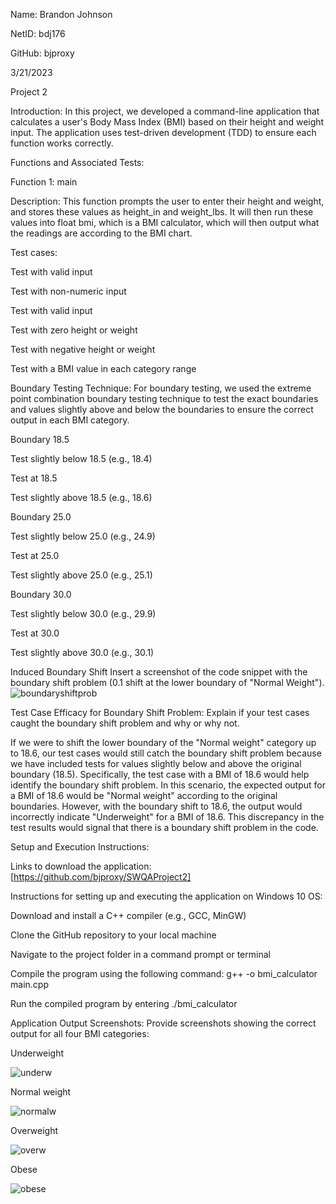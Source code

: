 Name: Brandon Johnson  

NetID: bdj176 

GitHub: bjproxy 

3/21/2023 

Project 2 

 

Introduction: In this project, we developed a command-line application that calculates a user's Body Mass Index (BMI) based on their height and weight input. The application uses test-driven development (TDD) to ensure each function works correctly. 

Functions and Associated Tests:  

 Function 1: main  

Description: This function prompts the user to enter their height and weight, and stores these values as height_in and weight_lbs. It will then run these values into float bmi, which is a BMI calculator, which will then output what the readings are according to the BMI chart. 

Test cases:  

Test with valid input  

Test with non-numeric input 

Test with valid input  

Test with zero height or weight  

Test with negative height or weight 

Test with a BMI value in each category range 

Boundary Testing Technique: For boundary testing, we used the extreme point combination boundary testing technique to test the exact boundaries and values slightly above and below the boundaries to ensure the correct output in each BMI category. 

Boundary 18.5 

Test slightly below 18.5 (e.g., 18.4) 

Test at 18.5 

Test slightly above 18.5 (e.g., 18.6) 

Boundary 25.0 

Test slightly below 25.0 (e.g., 24.9) 

Test at 25.0 

Test slightly above 25.0 (e.g., 25.1) 

Boundary 30.0 

Test slightly below 30.0 (e.g., 29.9) 

Test at 30.0 

Test slightly above 30.0 (e.g., 30.1) 

Induced Boundary Shift Insert a screenshot of the code snippet with the boundary shift problem (0.1 shift at the lower boundary of "Normal Weight"). 
![boundaryshiftprob](https://user-images.githubusercontent.com/112009871/226787158-c9fb3aba-ed42-4a8a-8fe6-4e3b08f852be.PNG)

Test Case Efficacy for Boundary Shift Problem: Explain if your test cases caught the boundary shift problem and why or why not. 

If we were to shift the lower boundary of the "Normal weight" category up to 18.6, our test cases would still catch the boundary shift problem because we have included tests for values slightly below and above the original boundary (18.5). Specifically, the test case with a BMI of 18.6 would help identify the boundary shift problem. In this scenario, the expected output for a BMI of 18.6 would be "Normal weight" according to the original boundaries. However, with the boundary shift to 18.6, the output would incorrectly indicate "Underweight" for a BMI of 18.6. This discrepancy in the test results would signal that there is a boundary shift problem in the code. 

Setup and Execution Instructions:  

Links to download the application: [https://github.com/bjproxy/SWQAProject2]  

Instructions for setting up and executing the application on Windows 10 OS: 

Download and install a C++ compiler (e.g., GCC, MinGW) 

Clone the GitHub repository to your local machine 

Navigate to the project folder in a command prompt or terminal 

Compile the program using the following command: g++ -o bmi_calculator main.cpp 

Run the compiled program by entering ./bmi_calculator 

Application Output Screenshots: Provide screenshots showing the correct output for all four BMI categories:  

Underweight 

 ![underw](https://user-images.githubusercontent.com/112009871/226787038-589bba72-276b-4099-8f5e-85610f9c9efa.PNG)


Normal weight 

![normalw](https://user-images.githubusercontent.com/112009871/226787049-8832506d-4a91-4465-9721-db8606007ba2.PNG)
 

Overweight  

 ![overw](https://user-images.githubusercontent.com/112009871/226787058-2fdb71ac-4dee-4162-9c91-af2a32693a1c.PNG)


Obese 

![obese](https://user-images.githubusercontent.com/112009871/226787068-1d7d450c-0516-429f-b76e-fe4d93bbcca1.PNG)
 
